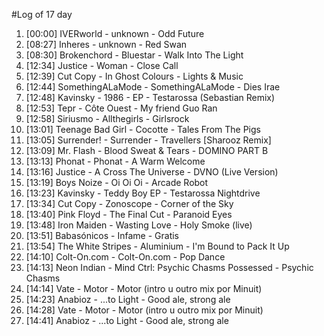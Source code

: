 #Log of 17 day

1. [00:00] IVERworld - unknown - Odd Future
1. [08:27] Inheres - unknown - Red Swan
1. [08:30] Brokenchord - Bluestar - Walk Into The Light
1. [12:34] Justice - Woman - Close Call
1. [12:39] Cut Copy - In Ghost Colours - Lights & Music
1. [12:44] SomethingALaMode - SomethingALaMode - Dies Irae
1. [12:48] Kavinsky - 1986 - EP - Testarossa (Sebastian Remix)
1. [12:53] Tepr - Côte Ouest - My friend Guo Ran
1. [12:58] Siriusmo - Allthegirls - Girlsrock
1. [13:01] Teenage Bad Girl - Cocotte - Tales From The Pigs
1. [13:05] Surrender! - Surrender - Travellers [Sharooz Remix]
1. [13:09] Mr. Flash - Blood Sweat & Tears - DOMINO PART B
1. [13:13] Phonat - Phonat - A Warm Welcome
1. [13:16] Justice - A Cross The Universe - DVNO (Live Version)
1. [13:19] Boys Noize - Oi Oi Oi - Arcade Robot
1. [13:23] Kavinsky - Teddy Boy EP - Testarossa Nightdrive
1. [13:34] Cut Copy - Zonoscope - Corner of the Sky
1. [13:40] Pink Floyd - The Final Cut - Paranoid Eyes
1. [13:48] Iron Maiden - Wasting Love - Holy Smoke (live)
1. [13:51] Babasónicos - Infame - Gratis
1. [13:54] The White Stripes - Aluminium - I'm Bound to Pack It Up
1. [14:10] Colt-On.com - Colt-On.com - Pop Dance
1. [14:13] Neon Indian - Mind Ctrl: Psychic Chasms Possessed - Psychic Chasms
1. [14:14] Vate - Motor - Motor (intro u outro mix por Minuit)
1. [14:23] Anabioz - ...to Light - Good ale, strong ale
1. [14:28] Vate - Motor - Motor (intro u outro mix por Minuit)
1. [14:41] Anabioz - ...to Light - Good ale, strong ale
